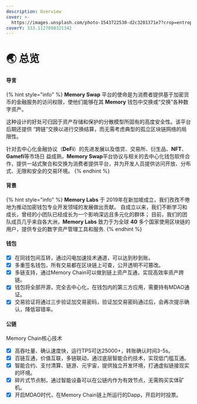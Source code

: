 ```yaml
---
description: Overview
cover: >-
  https://images.unsplash.com/photo-1543722530-d2c3201371e7?crop=entropy&cs=tinysrgb&fm=jpg&ixid=MnwxOTcwMjR8MHwxfHNlYXJjaHw4fHx1bml2ZXJzZXxlbnwwfHx8fDE2NTI5NTA4NjQ&ixlib=rb-1.2.1&q=80
coverY: 333.1127098321342
---
```


# 🌏 总览

#### 导言

{% hint style="info" %}
**Memory Swap** 平台的使命是为消费者提供基于加密货币的金融服务的访问权限，使他们能够在其 **Memory** 钱包中交换或“交换”各种数字资产。

这种设计的好处可归因于资产存储和保护的分散模型所固有的高度安全性。该平台后期还提供 “跨链”交换以进行交换结算，而无需考虑典型的孤立区块链网络的局限性。

针对去中心化金融协议（**DeFi**）的先进发展以及借贷、交易所、衍生品、**NFT**、**Gamefi**等市场日 益成熟，**Memory Swap**平台协议与相关的去中心化钱包软件合作，提供一站式聚合和交换为消费者提供平台，并为开发人员提供访问开放、分布式、无限和安全的交易环境。
{% endhint %}

#### 背景

{% hint style="info" %}
**Memory Labs** 于 2019年在新加坡成立，我们孜孜不倦地为推动加密钱包专业开发领域的发展做出贡献。 自成立以来，我们不断学习和成长，曾经的小团队已经成长为一个影响深远且多元化的群体； 目前，我们的团队成员几乎来自各大洲，**Memory Labs** 致力于为全球 **40** 多个国家使用区块链的用户，提供专业的数字资产管理工具和服务.
{% endhint %}

#### 钱包

* [x] 在同钱包间互转，通过闪电加速技术通道，可以达到秒到账。
* [x] 多重签名钱包，所有交易都在区块链上可查，公开透明不可篡改。
* [x] 多链支持，通过Memory Chain可以做到链上资产互通，实现高效率资产跨链。
* [x] 钱包将全部开源，完全去中心化，在钱包内的第三方应用，需要持有MDAO通证。
* [x] 交易验证将通过三步验证加交易密码，验证加交易密码通过后，会再次提示确认，降低容错率。

#### 公链

Memory Chain核心技术

* [x] 高吞吐量、确认速度快，运行TPS可达25000+，转账确认时间3-5s。
* [x] 百链互通，价值互联，多链联动，通过底层智能合约技术，实现低门槛互通。
* [x] 智能合约、支付清算、链游、元宇宙，提供独立开发环境，打通虚拟链接现实的环境。
* [x] 碎片式节点制，通过智能设备可以在公链内作为有效节点，无需购买实体矿机。
* [x] 开启MDAO时代，在Memory Chain链上所运行的Dapp，开启时时投票。
